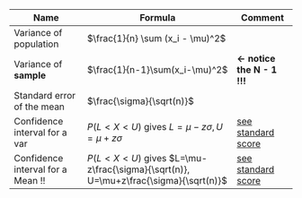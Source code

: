 
|Name | Formula  | Comment  |
|----------------------------------|----------------------------------|-------------------------------|
|Variance of population            |$\frac{1}{n} \sum (x_i - \mu)^2$  |   						       |
|Variance of **sample**     	   |$\frac{1}{n-1}\sum(x_i-\mu)^2$    | **<-  notice the N - 1 !!!**  |
|Standard error of the mean 	   |$\frac{\sigma}{\sqrt(n)}$         |                               |
|Confidence interval for a var 	   |$P(L<X<U)$ gives $L=\mu-z\sigma, U=\mu+z\sigma$ | [see standard score](https://en.wikipedia.org/wiki/Standard_score) |
|Confidence interval for a Mean !! |$P(L<X<U)$ gives $L=\mu-z\frac{\sigma}{\sqrt(n)}, U=\mu+z\frac{\sigma}{\sqrt(n)}$ | [see standard score](https://en.wikipedia.org/wiki/Standard_score) |
